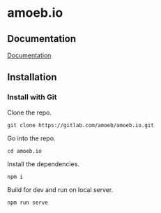 # amoeb.io


## Documentation

[Documentation](https://gitlab.com/amoeb/amoeb.io/-/wikis/home)





## Installation



### Install with Git

Clone the repo.
```
git clone https://gitlab.com/amoeb/amoeb.io.git
```

Go into the repo.
```
cd amoeb.io
```

Install the dependencies.
```
npm i
```

Build for dev and run on local server.
```
npm run serve
```
